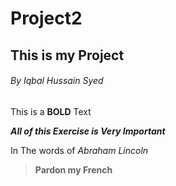# Project2


## This is my Project 

###### By Iqbal Hussain Syed

This is a **BOLD** Text 

***All of this Exercise is Very Important***

In The words of *Abraham Lincoln*

> **Pardon my French**
